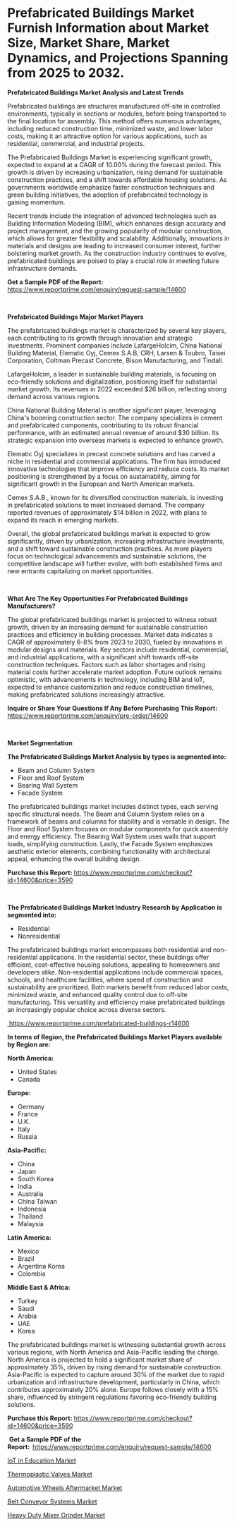 <p><h1>Prefabricated Buildings Market Furnish Information about Market Size, Market Share, Market Dynamics, and Projections Spanning from 2025 to 2032.</h1></p><p><strong>Prefabricated Buildings Market Analysis and Latest Trends</strong></p>
<p><p>Prefabricated buildings are structures manufactured off-site in controlled environments, typically in sections or modules, before being transported to the final location for assembly. This method offers numerous advantages, including reduced construction time, minimized waste, and lower labor costs, making it an attractive option for various applications, such as residential, commercial, and industrial projects.</p><p>The Prefabricated Buildings Market is experiencing significant growth, expected to expand at a CAGR of 10.00% during the forecast period. This growth is driven by increasing urbanization, rising demand for sustainable construction practices, and a shift towards affordable housing solutions. As governments worldwide emphasize faster construction techniques and green building initiatives, the adoption of prefabricated technology is gaining momentum.</p><p>Recent trends include the integration of advanced technologies such as Building Information Modeling (BIM), which enhances design accuracy and project management, and the growing popularity of modular construction, which allows for greater flexibility and scalability. Additionally, innovations in materials and designs are leading to increased consumer interest, further bolstering market growth. As the construction industry continues to evolve, prefabricated buildings are poised to play a crucial role in meeting future infrastructure demands.</p></p>
<p><strong>Get a Sample PDF of the Report:&nbsp;</strong> <a href="https://www.reportprime.com/enquiry/request-sample/14600?utm_campaign=2520&utm_medium=2&utm_source=Github&utm_content=ia&utm_term=20032025&utm_id=prefabricated-buildings">https://www.reportprime.com/enquiry/request-sample/14600</a></p>
<p>&nbsp;</p>
<p><strong>Prefabricated Buildings Major Market Players</strong></p>
<p><p>The prefabricated buildings market is characterized by several key players, each contributing to its growth through innovation and strategic investments. Prominent companies include LafargeHolcim, China National Building Material, Elematic Oyj, Cemex S.A.B, CRH, Larsen & Toubro, Taisei Corporation, Coltman Precast Concrete, Bison Manufacturing, and Tindall.</p><p>LafargeHolcim, a leader in sustainable building materials, is focusing on eco-friendly solutions and digitalization, positioning itself for substantial market growth. Its revenues in 2022 exceeded $26 billion, reflecting strong demand across various regions.</p><p>China National Building Material is another significant player, leveraging China's booming construction sector. The company specializes in cement and prefabricated components, contributing to its robust financial performance, with an estimated annual revenue of around $30 billion. Its strategic expansion into overseas markets is expected to enhance growth.</p><p>Elematic Oyj specializes in precast concrete solutions and has carved a niche in residential and commercial applications. The firm has introduced innovative technologies that improve efficiency and reduce costs. Its market positioning is strengthened by a focus on sustainability, aiming for significant growth in the European and North American markets.</p><p>Cemex S.A.B., known for its diversified construction materials, is investing in prefabricated solutions to meet increased demand. The company reported revenues of approximately $14 billion in 2022, with plans to expand its reach in emerging markets.</p><p>Overall, the global prefabricated buildings market is expected to grow significantly, driven by urbanization, increasing infrastructure investments, and a shift toward sustainable construction practices. As more players focus on technological advancements and sustainable solutions, the competitive landscape will further evolve, with both established firms and new entrants capitalizing on market opportunities.</p></p>
<p>&nbsp;</p>
<p><strong>What Are The Key Opportunities For Prefabricated Buildings Manufacturers?</strong></p>
<p><p>The global prefabricated buildings market is projected to witness robust growth, driven by an increasing demand for sustainable construction practices and efficiency in building processes. Market data indicates a CAGR of approximately 6-8% from 2023 to 2030, fueled by innovations in modular designs and materials. Key sectors include residential, commercial, and industrial applications, with a significant shift towards off-site construction techniques. Factors such as labor shortages and rising material costs further accelerate market adoption. Future outlook remains optimistic, with advancements in technology, including BIM and IoT, expected to enhance customization and reduce construction timelines, making prefabricated solutions increasingly attractive.</p></p>
<p><strong>Inquire or Share Your Questions If Any Before Purchasing This Report:</strong> <a href="https://www.reportprime.com/enquiry/pre-order/14600?utm_campaign=2520&utm_medium=2&utm_source=Github&utm_content=ia&utm_term=20032025&utm_id=prefabricated-buildings">https://www.reportprime.com/enquiry/pre-order/14600</a></p>
<p>&nbsp;</p>
<p><strong>Market Segmentation</strong></p>
<p><strong>The Prefabricated Buildings Market Analysis by types is segmented into:</strong></p>
<p><ul><li>Beam and Column System</li><li>Floor and Roof System</li><li>Bearing Wall System</li><li>Facade System</li></ul></p>
<p><p>The prefabricated buildings market includes distinct types, each serving specific structural needs. The Beam and Column System relies on a framework of beams and columns for stability and is versatile in design. The Floor and Roof System focuses on modular components for quick assembly and energy efficiency. The Bearing Wall System uses walls that support loads, simplifying construction. Lastly, the Facade System emphasizes aesthetic exterior elements, combining functionality with architectural appeal, enhancing the overall building design.</p></p>
<p><strong>Purchase this Report:&nbsp;</strong><a href="https://www.reportprime.com/checkout?id=14600&price=3590&utm_campaign=2520&utm_medium=2&utm_source=Github&utm_content=ia&utm_term=20032025&utm_id=prefabricated-buildings">https://www.reportprime.com/checkout?id=14600&price=3590</a></p>
<p>&nbsp;</p>
<p><strong>The Prefabricated Buildings Market Industry Research by Application is segmented into:</strong></p>
<p><ul><li>Residential</li><li>Nonresidential</li></ul></p>
<p><p>The prefabricated buildings market encompasses both residential and non-residential applications. In the residential sector, these buildings offer efficient, cost-effective housing solutions, appealing to homeowners and developers alike. Non-residential applications include commercial spaces, schools, and healthcare facilities, where speed of construction and sustainability are prioritized. Both markets benefit from reduced labor costs, minimized waste, and enhanced quality control due to off-site manufacturing. This versatility and efficiency make prefabricated buildings an increasingly popular choice across diverse sectors.</p></p>
<p><a href="https://www.reportprime.com/prefabricated-buildings-r14600?utm_campaign=2520&utm_medium=2&utm_source=Github&utm_content=ia&utm_term=20032025&utm_id=prefabricated-buildings">&nbsp;https://www.reportprime.com/prefabricated-buildings-r14600</a></p>
<p><strong>In terms of Region, the Prefabricated Buildings Market Players available by Region are:</strong></p>
<p>
    <p> <strong> North America: </strong>
        <ul>
            <li>United States</li>
            <li>Canada</li>
        </ul>
        </p> 
    <p> <strong> Europe: </strong>
        <ul>
            <li>Germany</li>
            <li>France</li>
            <li>U.K.</li>
            <li>Italy</li>
            <li>Russia</li>
        </ul>
        </p> 
    <p> <strong> Asia-Pacific: </strong>
        <ul>
            <li>China</li>
            <li>Japan</li>
            <li>South Korea</li>
            <li>India</li>
            <li>Australia</li>
            <li>China Taiwan</li>
            <li>Indonesia</li>
            <li>Thailand</li>
            <li>Malaysia</li>
        </ul>
        </p> 
    <p> <strong> Latin America: </strong>
        <ul>
            <li>Mexico</li>
            <li>Brazil</li>
            <li>Argentina Korea</li>
            <li>Colombia</li>
        </ul>
        </p> 
    <p> <strong> Middle East & Africa: </strong>
        <ul>
            <li>Turkey</li>
            <li>Saudi</li>
            <li>Arabia</li>
            <li>UAE</li>
            <li>Korea</li>
        </ul>
    </p>
    </p>
<p><p>The prefabricated buildings market is witnessing substantial growth across various regions, with North America and Asia-Pacific leading the charge. North America is projected to hold a significant market share of approximately 35%, driven by rising demand for sustainable construction. Asia-Pacific is expected to capture around 30% of the market due to rapid urbanization and infrastructure development, particularly in China, which contributes approximately 20% alone. Europe follows closely with a 15% share, influenced by stringent regulations favoring eco-friendly building solutions.</p></p>
<p><strong>Purchase this Report: </strong><a href="https://www.reportprime.com/checkout?id=14600&price=3590&utm_campaign=2520&utm_medium=2&utm_source=Github&utm_content=ia&utm_term=20032025&utm_id=prefabricated-buildings">https://www.reportprime.com/checkout?id=14600&price=3590</a></p>
<p>&nbsp;<strong>Get a Sample PDF of the Report:&nbsp;&nbsp;</strong><a href="https://www.reportprime.com/enquiry/request-sample/14600?utm_campaign=2520&utm_medium=2&utm_source=Github&utm_content=ia&utm_term=20032025&utm_id=prefabricated-buildings">https://www.reportprime.com/enquiry/request-sample/14600</a></p>
<p><strong></strong></p>
<p><p><a href="https://github.com/elizabethdagraca/Market-Research-Report-List-5/blob/main/iot-in-education-market.md?utm_campaign=2520&utm_medium=2&utm_source=Github&utm_content=ia&utm_term=20032025&utm_id=prefabricated-buildings">IoT in Education Market</a></p><p><a href="https://www.linkedin.com/pulse/revenue-analysis-forecast-thermoplastic-valves-market-nllse?utm_campaign=2520&utm_medium=2&utm_source=Github&utm_content=ia&utm_term=20032025&utm_id=prefabricated-buildings">Thermoplastic Valves Market</a></p><p><a href="https://github.com/delindacallegari68/Market-Research-Report-List-1/blob/main/automotive-wheels-aftermarket-market.md?utm_campaign=2520&utm_medium=2&utm_source=Github&utm_content=ia&utm_term=20032025&utm_id=prefabricated-buildings">Automotive Wheels Aftermarket Market</a></p><p><a href="https://www.linkedin.com/pulse/understanding-belt-conveyor-systems-market-key-insights-projected-wpsae?utm_campaign=2520&utm_medium=2&utm_source=Github&utm_content=ia&utm_term=20032025&utm_id=prefabricated-buildings">Belt Conveyor Systems Market</a></p><p><a href="https://www.linkedin.com/pulse/market-report-covering-heavy-duty-mixer-grindermarket-ne8ce?utm_campaign=2520&utm_medium=2&utm_source=Github&utm_content=ia&utm_term=20032025&utm_id=prefabricated-buildings">Heavy Duty Mixer Grinder Market</a></p></p>